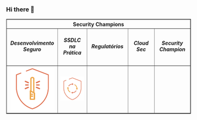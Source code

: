 ### Hi there 👋

<!--
**guilhermepaulozup/guilhermepaulozup** is a ✨ _special_ ✨ repository because its `README.md` (this file) appears on your GitHub profile.

Here are some ideas to get you started:

- 🔭 I’m currently working on ...
- 🌱 I’m currently learning ...
- 👯 I’m looking to collaborate on ...
- 🤔 I’m looking for help with ...
- 💬 Ask me about ...
- 📫 How to reach me: ...
- 😄 Pronouns: ...
- ⚡ Fun fact: ...
-->







<!-- NÃO ALTERE O BLOCO ABAIXO -->
<!-- ALERTA:  Qualquer conteúdo dentro desse bloco sera removido, não adicione conteúdo próprio -->
<div id="90a31b64f7db8a2766e715506354737b">
    <table border="1px" width="300px" align="center">
        <thead align="center">
            <tr>
                <th colspan="5">Security Champions</th>
            </tr>
        </thead>
        <tbody align="center">
            <tr>
                <td width="150px"><h5>Desenvolvimento Seguro</h5></td>
                <td width="150px"><h5>SSDLC na Prática</h5></td>
                <td width="150px"><h5>Regulatórios</h5></td>
                <td width="150px"><h5>Cloud Sec</h5></td>
                <td width="150px"><h5>Security Champion</h5></td>
            </tr>
            <tr>
                <td><img src="badges/421489437719.png" width="120px" alt="Desenvolvimento Seguro"></td>
                <td><img src="badges/408630520462.png" width="120px" alt="SSDLC na Prática"></td>
                <td></td>
                <td></td>
                <td></td>
            </tr>
        </tbody>
    </table>
</div>
<!-- NÃO ALTERE O BLOCO ACIMA -->